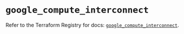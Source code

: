 # `google_compute_interconnect`

Refer to the Terraform Registry for docs: [`google_compute_interconnect`](https://registry.terraform.io/providers/hashicorp/google/6.13.0/docs/resources/compute_interconnect).
